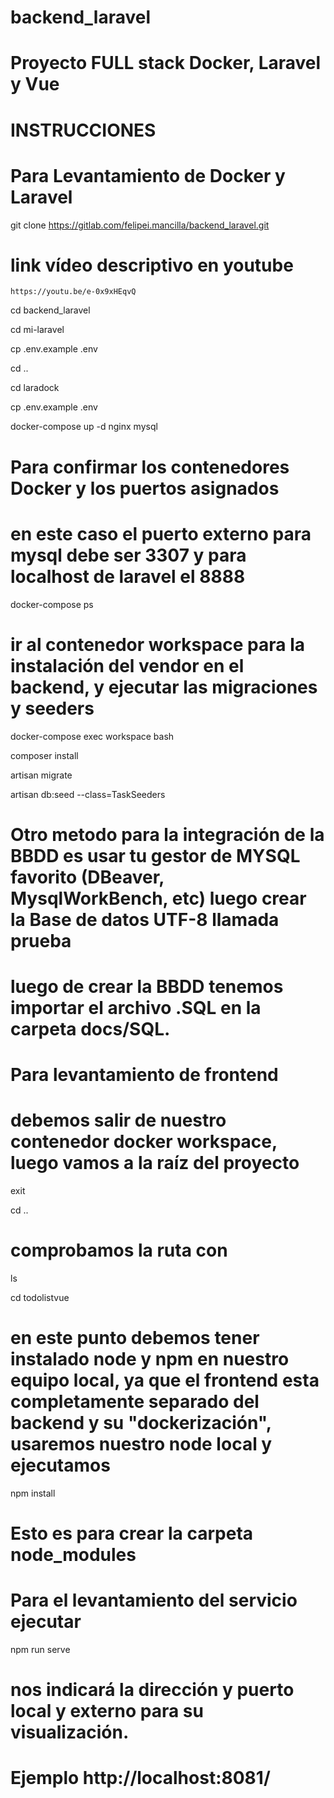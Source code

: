 # backend_laravel

# Proyecto FULL stack Docker, Laravel y Vue

# INSTRUCCIONES

# Para Levantamiento de Docker y Laravel

git clone https://gitlab.com/felipei.mancilla/backend_laravel.git

# link vídeo descriptivo en youtube

```
https://youtu.be/e-0x9xHEqvQ
```

cd backend_laravel

cd mi-laravel

cp .env.example .env

cd ..

cd laradock

cp .env.example .env

docker-compose up -d nginx mysql

# Para confirmar los contenedores Docker y los puertos asignados

# en este caso el puerto externo para mysql debe ser 3307 y para localhost de laravel el 8888

docker-compose ps

# ir al contenedor workspace para la instalación del vendor en el backend, y ejecutar las migraciones y seeders

docker-compose exec workspace bash

composer install

artisan migrate

artisan db:seed --class=TaskSeeders

# Otro metodo para la integración de la BBDD es usar tu gestor de MYSQL favorito (DBeaver, MysqlWorkBench, etc) luego crear la Base de datos UTF-8 llamada prueba

# luego de crear la BBDD tenemos importar el archivo .SQL en la carpeta docs/SQL.

# Para levantamiento de frontend

# debemos salir de nuestro contenedor docker workspace, luego vamos a la raíz del proyecto

exit

cd ..

# comprobamos la ruta con

ls

cd todolistvue

# en este punto debemos tener instalado node y npm en nuestro equipo local, ya que el frontend esta completamente separado del backend y su "dockerización", usaremos nuestro node local y ejecutamos

npm install

# Esto es para crear la carpeta node_modules

# Para el levantamiento del servicio ejecutar

npm run serve

# nos indicará la dirección y puerto local y externo para su visualización.

# Ejemplo http://localhost:8081/
